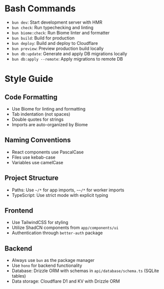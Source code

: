 # Bash Commands
- `bun dev`: Start development server with HMR
- `bun check`: Run typechecking and linting
- `bun biome:check`: Run Biome linter and formatter
- `bun build`: Build for production
- `bun deploy`: Build and deploy to Cloudflare
- `bun preview`: Preview production build locally
- `bun db:update`: Generate and apply DB migrations locally
- `bun db:apply --remote`: Apply migrations to remote DB

# Style Guide

## Code Formatting
- Use Biome for linting and formatting
- Tab indentation (not spaces)
- Double quotes for strings
- Imports are auto-organized by Biome

## Naming Conventions
- React components use PascalCase
- Files use kebab-case
- Variables use camelCase

## Project Structure
- Paths: Use `~/*` for app imports, `~~/*` for worker imports
- TypeScript: Use strict mode with explicit typing

## Frontend
- Use TailwindCSS for styling
- Utilize ShadCN components from `app/components/ui`
- Authentication through `better-auth` package

## Backend
- Always use `bun` as the package manager
- Use `hono` for backend functionality
- Database: Drizzle ORM with schemas in `api/database/schema.ts` (SQLite tables)
- Data storage: Cloudflare D1 and KV with Drizzle ORM